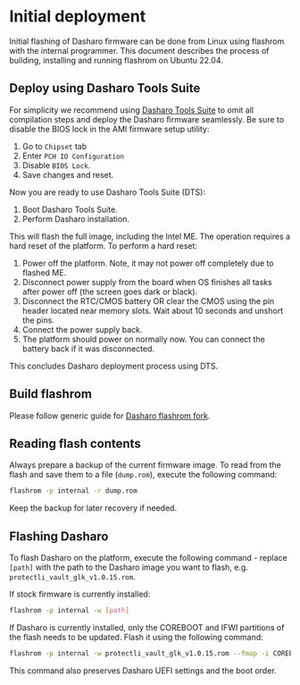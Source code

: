 # Initial deployment

Initial flashing of Dasharo firmware can be done from Linux using flashrom with
the internal programmer. This document describes the process of building,
installing and running flashrom on Ubuntu 22.04.

## Deploy using Dasharo Tools Suite

For simplicity we recommend using
[Dasharo Tools Suite](../../../common-coreboot-docs/dasharo_tools_suite) to
omit all compilation steps and deploy the Dasharo firmware seamlessly.
Be sure to disable the BIOS lock in the AMI firmware setup utility:

1. Go to `Chipset` tab
2. Enter `PCH IO Configuration`
3. Disable `BIOS Lock`.
4. Save changes and reset.

Now you are ready to use Dasharo Tools Suite (DTS):

1. Boot Dasharo Tools Suite.
2. Perform Dasharo installation.

This will flash the full image, including the Intel ME. The operation requires
a hard reset of the platform. To perform a hard reset:

1. Power off the platform. Note, it may not power off completely due to flashed
   ME.
2. Disconnect power supply from the board when OS finishes all tasks after
   power off (the screen goes dark or black).
3. Disconnect the RTC/CMOS battery OR clear the CMOS using the pin header
   located near memory slots. Wait about 10 seconds and unshort the pins.
4. Connect the power supply back.
5. The platform should power on normally now. You can connect the battery back
   if it was disconnected.

This concludes Dasharo deployment process using DTS.

## Build flashrom

Please follow generic guide for [Dasharo flashrom fork](../../../osf-trivia-list/deployment/#how-to-install-dasharo-flashrom-fork).

## Reading flash contents

Always prepare a backup of the current firmware image. To read from the flash
and save them to a file (`dump.rom`), execute the following command:

```bash
flashrom -p internal -r dump.rom
```

Keep the backup for later recovery if needed.

## Flashing Dasharo

To flash Dasharo on the platform, execute the following command - replace `[path]`
with the path to the Dasharo image you want to flash, e.g. `protectli_vault_glk_v1.0.15.rom`.

If stock firmware is currently installed:

```bash
flashrom -p internal -w [path]
```

If Dasharo is currently installed, only the COREBOOT and IFWI partitions of the
flash needs to be updated. Flash it using the following command:

```bash
flashrom -p internal -w protectli_vault_glk_v1.0.15.rom --fmap -i COREBOOT -i IFWI
```

This command also preserves Dasharo UEFI settings and the boot order.
